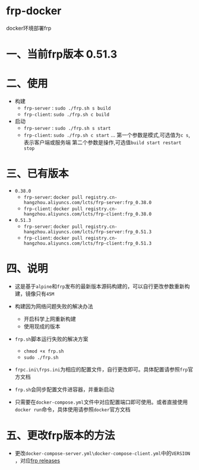 # frp-docker

docker环境部署frp

# 一、当前frp版本 0.51.3

# 二、使用
- 构建
  - `frp-server` : `sudo ./frp.sh s build`
  - `frp-client`: `sudo ./frp.sh c build`
- 启动
  - `frp-server` : `sudo ./frp.sh s start`
  - `frp-client`: `sudo ./frp.sh c start`
    ...
    第一个参数是模式,可选值为`c s`,表示客户端或服务端
    第二个参数是操作,可选值`build start restart stop`
# 三、已有版本

- `0.38.0`
    - `frp-server`: `docker pull registry.cn-hangzhou.aliyuncs.com/lcts/frp-server:frp_0.38.0`
    - `frp-client`: `docker pull registry.cn-hangzhou.aliyuncs.com/lcts/frp-client:frp_0.38.0`
- `0.51.3`
    - `frp-server`: `docker pull registry.cn-hangzhou.aliyuncs.com/lcts/frp-server:frp_0.51.3`
    - `frp-client`: `docker pull registry.cn-hangzhou.aliyuncs.com/lcts/frp-client:frp_0.51.3`

# 四、说明
- 这是基于`alpine`和`frp`发布的最新版本源码构建的，可以自行更改参数重新构建，镜像只有`45M`
- 构建因为网络问题失败的解决办法
    - 开启科学上网重新构建
    - 使用现成的版本
- `frp.sh`脚本运行失败的解决方案
    - `chmod +x frp.sh`
    - `sudo ./frp.sh`



- `frpc.ini\frps.ini`为相应的配置文件，自行更改即可。具体配置请参照`frp`官方文档
- `frp.sh`会同步配置文件进容器，并重新启动
- 只需要在`docker-compose.yml`文件中对应配置端口即可使用。或者直接使用`docker run`命令，具体使用请参照`docker`官方文档

# 五、更改frp版本的方法
- 更改`docker-compose-server.yml\docker-compose-client.yml`中的`VERSION`
  ，对应[frp releases](https://github.com/fatedier/frp/releases)
